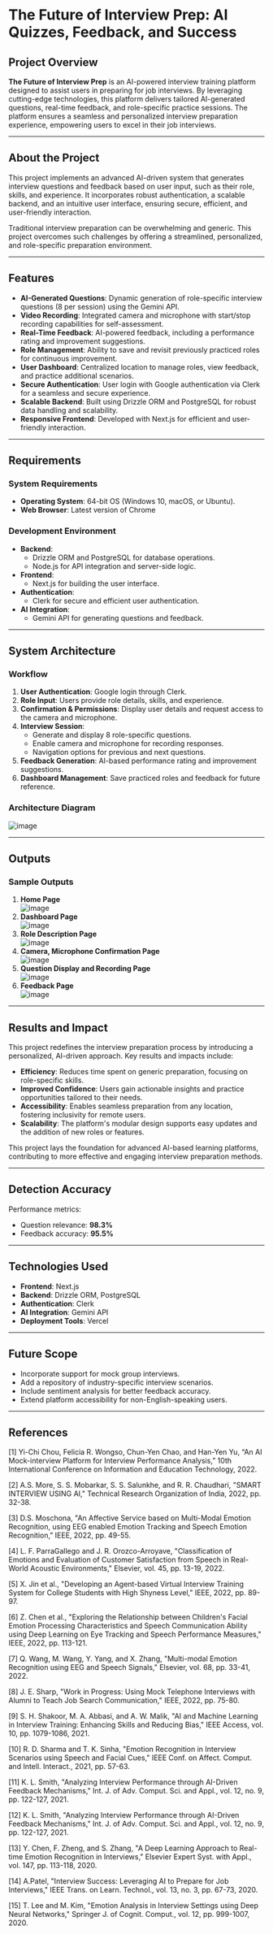 # The Future of Interview Prep: AI Quizzes, Feedback, and Success

## Project Overview

**The Future of Interview Prep** is an AI-powered interview training platform designed to assist users in preparing for job interviews. By leveraging cutting-edge technologies, this platform delivers tailored AI-generated questions, real-time feedback, and role-specific practice sessions. The platform ensures a seamless and personalized interview preparation experience, empowering users to excel in their job interviews.

---

## About the Project

This project implements an advanced AI-driven system that generates interview questions and feedback based on user input, such as their role, skills, and experience. It incorporates robust authentication, a scalable backend, and an intuitive user interface, ensuring secure, efficient, and user-friendly interaction.

Traditional interview preparation can be overwhelming and generic. This project overcomes such challenges by offering a streamlined, personalized, and role-specific preparation environment.

---

## Features

- **AI-Generated Questions**: Dynamic generation of role-specific interview questions (8 per session) using the Gemini API.
- **Video Recording**: Integrated camera and microphone with start/stop recording capabilities for self-assessment.
- **Real-Time Feedback**: AI-powered feedback, including a performance rating and improvement suggestions.
- **Role Management**: Ability to save and revisit previously practiced roles for continuous improvement.
- **User Dashboard**: Centralized location to manage roles, view feedback, and practice additional scenarios.
- **Secure Authentication**: User login with Google authentication via Clerk for a seamless and secure experience.
- **Scalable Backend**: Built using Drizzle ORM and PostgreSQL for robust data handling and scalability.
- **Responsive Frontend**: Developed with Next.js for efficient and user-friendly interaction.

---

## Requirements

### System Requirements
- **Operating System**: 64-bit OS (Windows 10, macOS, or Ubuntu).
- **Web Browser**: Latest version of Chrome

### Development Environment
- **Backend**:
  - Drizzle ORM and PostgreSQL for database operations.
  - Node.js for API integration and server-side logic.
- **Frontend**:
  - Next.js for building the user interface.
- **Authentication**:
  - Clerk for secure and efficient user authentication.
- **AI Integration**:
  - Gemini API for generating questions and feedback.

---

## System Architecture

### Workflow
1. **User Authentication**: Google login through Clerk.
2. **Role Input**: Users provide role details, skills, and experience.
3. **Confirmation & Permissions**: Display user details and request access to the camera and microphone.
4. **Interview Session**:
   - Generate and display 8 role-specific questions.
   - Enable camera and microphone for recording responses.
   - Navigation options for previous and next questions.
5. **Feedback Generation**: AI-based performance rating and improvement suggestions.
6. **Dashboard Management**: Save practiced roles and feedback for future reference.

### Architecture Diagram
![image](https://github.com/user-attachments/assets/b8a08d8a-9212-4ee5-bed7-328c6bb0bb3d)

---

## Outputs

### Sample Outputs
1. **Home Page**  
![image](https://github.com/user-attachments/assets/62ea6e9e-4458-4926-9bd0-d27fbcffc025)
2. **Dashboard Page**  
![image](https://github.com/user-attachments/assets/8d62cb78-e344-4603-bd17-cbf2081eb196)
3. **Role Description Page**  
![image](https://github.com/user-attachments/assets/45f5f7a3-6246-4932-ae19-adbccf1d8be3)
4. **Camera, Microphone Confirmation Page**  
![image](https://github.com/user-attachments/assets/353d6713-02f0-471c-8bdd-963e93dbd59c)
5. **Question Display and Recording Page**  
![image](https://github.com/user-attachments/assets/94b4642b-3d44-4e42-a3ab-db611d8ff8bf)
6. **Feedback Page**  
![image](https://github.com/user-attachments/assets/92694fbd-bb85-4b44-81b6-5be607fd281a)

---

## Results and Impact

This project redefines the interview preparation process by introducing a personalized, AI-driven approach. Key results and impacts include:

- **Efficiency**: Reduces time spent on generic preparation, focusing on role-specific skills.
- **Improved Confidence**: Users gain actionable insights and practice opportunities tailored to their needs.
- **Accessibility**: Enables seamless preparation from any location, fostering inclusivity for remote users.
- **Scalability**: The platform's modular design supports easy updates and the addition of new roles or features.

This project lays the foundation for advanced AI-based learning platforms, contributing to more effective and engaging interview preparation methods.

---

## Detection Accuracy

Performance metrics:
- Question relevance: **98.3%**  
- Feedback accuracy: **95.5%**


---

## Technologies Used

- **Frontend**: Next.js
- **Backend**: Drizzle ORM, PostgreSQL
- **Authentication**: Clerk
- **AI Integration**: Gemini API
- **Deployment Tools**: Vercel

---

## Future Scope

- Incorporate support for mock group interviews.
- Add a repository of industry-specific interview scenarios.
- Include sentiment analysis for better feedback accuracy.
- Extend platform accessibility for non-English-speaking users.

---

## References

[1]	Yi-Chi Chou, Felicia R. Wongso, Chun-Yen Chao, and Han-Yen Yu, “An AI Mock-interview Platform for Interview Performance Analysis,” 10th International Conference on Information and Education Technology, 2022.

[2]	A.S. More, S. S. Mobarkar, S. S. Salunkhe, and R. R. Chaudhari, "SMART INTERVIEW USING AI," Technical Research Organization of India, 2022, pp. 32-38.

[3]	D.S. Moschona, "An Affective Service based on Multi-Modal Emotion Recognition, using EEG enabled Emotion Tracking and Speech Emotion Recognition," IEEE, 2022, pp. 49-55.

[4]	L. F. ParraGallego and J. R. Orozco-Arroyave, "Classification of Emotions and Evaluation of Customer Satisfaction from Speech in Real-World Acoustic Environments," Elsevier, vol. 45, pp. 13-19, 2022.

[5]	X. Jin et al., "Developing an Agent-based Virtual Interview Training System for College Students with High Shyness Level," IEEE, 2022, pp. 89-97.

[6]	Z. Chen et al., "Exploring the Relationship between Children's Facial Emotion Processing Characteristics and Speech Communication Ability using Deep Learning on Eye Tracking and Speech Performance Measures," IEEE, 2022, pp. 113-121.

[7]	Q. Wang, M. Wang, Y. Yang, and X. Zhang, "Multi-modal Emotion Recognition using EEG and Speech Signals," Elsevier, vol. 68, pp. 33-41, 2022.

[8]	J. E. Sharp, "Work in Progress: Using Mock Telephone Interviews with Alumni to Teach Job Search Communication," IEEE, 2022, pp. 75-80.

[9]	S. H. Shakoor, M. A. Abbasi, and A. W. Malik, "AI and Machine Learning in Interview Training: Enhancing Skills and Reducing Bias," IEEE Access, vol. 10, pp. 1079-1086, 2021.

[10]	R. D. Sharma and T. K. Sinha, "Emotion Recognition in Interview Scenarios using Speech and Facial Cues," IEEE Conf. on Affect. Comput. and Intell. Interact., 2021, pp. 57-63.

[11]	K. L. Smith, "Analyzing Interview Performance through AI-Driven Feedback Mechanisms," Int. J. of Adv. Comput. Sci. and Appl., vol. 12, no. 9, pp. 122-127, 2021.

[12]	K. L. Smith, "Analyzing Interview Performance through AI-Driven Feedback Mechanisms," Int. J. of Adv. Comput. Sci. and Appl., vol. 12, no. 9, pp. 122-127, 2021.

[13]	Y. Chen, F. Zheng, and S. Zhang, "A Deep Learning Approach to Real-time Emotion Recognition in Interviews," Elsevier Expert Syst. with Appl., vol. 147, pp. 113-118, 2020.

[14]	A.Patel, "Interview Success: Leveraging AI to Prepare for Job Interviews," IEEE Trans. on Learn. Technol., vol. 13, no. 3, pp. 67-73, 2020.

[15]	T. Lee and M. Kim, "Emotion Analysis in Interview Settings using Deep Neural Networks," Springer J. of Cognit. Comput., vol. 12, pp. 999-1007, 2020.

